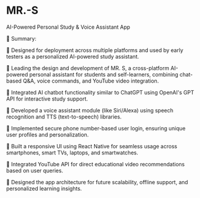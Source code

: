 # MR.-S

AI-Powered Personal Study &amp; Voice Assistant App

	Summary:

	Designed for deployment across multiple platforms and used by early testers as a personalized AI-powered study assistant.

	Leading the design and development of MR. S, a cross-platform AI-powered personal assistant for students and self-learners, combining chat-based Q&A, voice commands, and YouTube video integration.

	Integrated AI chatbot functionality similar to ChatGPT using OpenAI's GPT API for interactive study support.

	Developed a voice assistant module (like Siri/Alexa) using speech recognition and TTS (text-to-speech) libraries.

	Implemented secure phone number-based user login, ensuring unique user profiles and personalization.

	Built a responsive UI using React Native for seamless usage across smartphones, smart TVs, laptops, and smartwatches.

	Integrated YouTube API for direct educational video recommendations based on user queries.

	Designed the app architecture for future scalability, offline support, and personalized learning insights.
